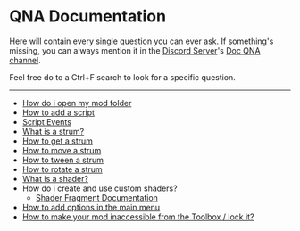 # QNA Documentation
Here will contain every single question you can ever ask. If something's missing, you can always mention it in the [Discord Server](https://discord.gg/D7ZqGtbqtE)'s [Doc QNA channel](https://discord.com/channels/860561967383445535/986773397675597874).

Feel free do to a Ctrl+F search to look for a specific question.

---
- [How do i open my mod folder](specific/OpenModFolder.md)
- [How to add a script](specific/AddScript.md)
- [Script Events](specific/ScriptEvents.md)
- [What is a strum?](specific/WhatIsAStrum.md)
- [How to get a strum](specific/GetStrum.md)
- [How to move a strum](specific/MoveStrum.md)
- [How to tween a strum](specific/TweenStrum.md)
- [How to rotate a strum](specific/RotateStrum.md)
- [What is a shader?](specific/WhatAreShaders.md)
- How do i create and use custom shaders?
    - [Shader Fragment Documentation](assets/shaders/shader.frag.md)
- [How to add options in the main menu](specific/AddOptionsInMainMenu.md)
- [How to make your mod inaccessible from the Toolbox / lock it?](specific/LockMod.md)